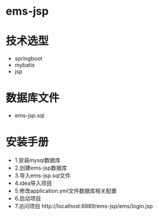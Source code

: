 # ems-jsp


# 技术选型
- springboot
- mybatis
- jsp


# 数据库文件
- ems-jsp.sql


# 安装手册
- 1.安装mysql数据库
- 2.创建ems-jsp数据库
- 3.导入ems-jsp.sql文件
- 4.idea导入项目
- 5.修改application.yml文件数据库相关配置
- 6.启动项目
- 7.访问项目 http://localhost:8989/ems-jsp/ems/login.jsp